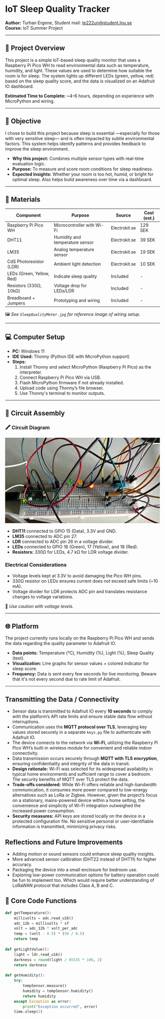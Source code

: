 # IoT Sleep Quality Tracker

**Author:** Turhan Ergene, Student mail: te222un@student.lnu.se  
**Course:** IoT Summer Project

---

## 📝 Project Overview

This project is a simple IoT-based sleep quality monitor that uses a Raspberry Pi Pico WH to read environmental data such as temperature, humidity, and light. These values are used to determine how suitable the room is for sleep. The system lights up different LEDs (green, yellow, red) based on the sleep quality score, and the data is visualized on an Adafruit IO dashboard.

**Estimated Time to Complete:** ~4–6 hours, depending on experience with MicroPython and wiring.

---

## 🎯 Objective

I chose to build this project because sleep is essential —especially for those with very sensitive sleep— and is often impacted by subtle environmental factors. This system helps identify patterns and provides feedback to improve the sleep environment.

- **Why this project:** Combines multiple sensor types with real-time evaluation logic.
- **Purpose:** To measure and score room conditions for sleep readiness.
- **Expected Insights:** Whether your room is too hot, humid, or bright for optimal sleep. Also helps build awareness over time via a dashboard.

---

## 🔧 Materials

| Component                 | Purpose                         | Source         | Cost (est.) |
|--------------------------|----------------------------------|----------------|-------------|
| Raspberry Pi Pico WH     | Microcontroller with Wi-Fi       | Electrokit.se  | 129 SEK     |
| DHT11                    | Humidity and temperature sensor  | Electrokit.se  | 39 SEK      |
| LM35                     | Analog temperature sensor        | Electrokit.se  | 19 SEK      |
| CdS Photoresistor (LDR)  | Ambient light detection          | Electrokit.se  | 10 SEK      |
| LEDs (Green, Yellow, Red)| Indicate sleep quality           | Included       | -           |
| Resistors (330Ω, 10kΩ)   | Voltage drop for LEDs/LDR        | Included       | -           |
| Breadboard + Jumpers     | Prototyping and wiring           | Included       | -           |

🖼️ *See `SleepQualityMeter.jpg` for reference image of wiring setup.*

---

## 💻 Computer Setup

- **PC:** Windows 11
- **IDE Used:** Thonny (Python IDE with MicroPython support)
- **Steps:**
  1. Install Thonny and select MicroPython (Raspberry Pi Pico) as the interpreter.
  2. Connect Raspberry Pi Pico WH via USB.
  3. Flash MicroPython firmware if not already installed.
  4. Upload code using Thonny’s file browser.
  5. Use Thonny's terminal to monitor outputs.

---

## 🔌 Circuit Assembly

### 🖍️ Circuit Diagram

![Circuit Diagram](./SleepQualityMeter.jpg)

- **DHT11** connected to GPIO 15 (Data), 3.3V and GND.
- **LM35** connected to ADC pin 27.
- **LDR** connected to ADC pin 26 in a voltage divider.
- **LEDs** connected to GPIO 16 (Green), 17 (Yellow), and 18 (Red).
- **Resistors:** 330Ω for LEDs, 4.7 kΩ for LDR voltage divider.

### Electrical Considerations
- Voltage levels kept at 3.3V to avoid damaging the Pico WH pins.
- 330Ω resistor on LEDs ensures current does not exceed safe limits (~10 mA).
- Voltage divider for LDR protects ADC pin and translates resistance changes to voltage variations.


📌 *Use caution with voltage levels.*

---

## 🌐 Platform

The project currently runs locally on the Raspberry Pi Pico WH and sends the data regarding the quality parameter to Adafruit IO.

- **Data points:** Temperature (°C), Humidity (%), Light (%), Sleep Quality (text).
- **Visualization:** Line graphs for sensor values + colored indicator for sleep score.
- **Frequency:** Data is sent every few seconds for live monitoring. Beware that it's not every second due to rate limit of Adafruit.
---

## Transmitting the Data / Connectivity
- Sensor data is transmitted to Adafruit IO every **10 seconds** to comply with the platform’s API rate limits and ensure stable data flow without interruptions.
- Communication uses the **MQTT protocol over TLS**, leveraging key values stored securely in a separate `keys.py` file to authenticate with Adafruit IO.
- The device connects to the network via **Wi-Fi**, utilizing the Raspberry Pi Pico WH’s built-in wireless module for convenient and reliable indoor connectivity.
- Data transmission occurs securely through **MQTT with TLS encryption**, ensuring confidentiality and integrity of the data in transit.
- **Design rationale:** Wi-Fi was selected for its widespread availability in typical home environments and sufficient range to cover a bedroom. The security benefits of MQTT over TLS protect the data.
- **Trade-offs considered:** While Wi-Fi offers reliable and high-bandwidth communication, it consumes more power compared to low-energy alternatives such as LoRa or Zigbee. However, given the project’s focus on a stationary, mains-powered device within a home setting, the convenience and simplicity of Wi-Fi integration outweighed the increased power consumption.
- **Security measures:** API keys are stored locally on the device in a protected configuration file. No sensitive personal or user-identifiable information is transmitted, minimizing privacy risks.

## Reflections and Future Improvements
- Adding motion or sound sensors could enhance sleep quality insights.
- More advanced sensor calibration (DHT22 instead of DHT11) for higher accuracy.
- Packaging the device into a small enclosure for bedroom use.
- Exploring low-power communication options for battery operation could be fun to implement too. Which would require better understanding of LoRaWAN protocol that includes Class A, B and C.  


## 🧠 Core Code Functions

```python
def getTemperature():
    millivolts = adc.read_u16()
    adc_12b = millivolts * sf
    volt = adc_12b * volt_per_adc
    temp = (volt - 0.5) * (50 / 0.5)
    return temp

def getLightValue():
    light = ldr.read_u16()
    darkness = round(light / 65535 * 100, 2)
    return darkness

def getHumidity():
    try:
        tempSensor.measure()
        humidity = tempSensor.humidity()
        return humidity
    except Exception as error:
        print("Exception occurred", error)
    time.sleep(2)